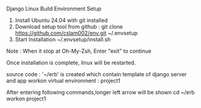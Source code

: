 Django Linux Build Environment Setup
1. Install Ubuntu 24.04 with git installed
2. Download setup tool from github : 
   git clone https://github.com/cslam002/env.git ~/.envsetup
3. Start Installation
   ~/.envsetup/install.sh

Note : When it stop at Oh-My-Zsh, Enter "exit" to continue

Once installation is complete, linux will be restarted.

source code : '~/erb' is created which contain template of django server and app
workon virtual environment : project1

After entering following commands,longer left arrow will be shown
cd ~/erb
workon project1
